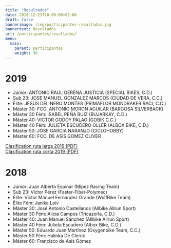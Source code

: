```yaml
---
title: "Resultados"
date: 2018-12-21T10:00:00+02:00
draft: false
bannerimage: /img/participantes-resultados.jpg
bannertext: Resultados
url: /participantes/resultados/
menu:
  main:
    parent: participantes
    weight: 30
---
```


# 2019

- Júnior: ANTONIO RAUL GERENA JUSTICIA (SPECIAL BIKES, C.D.)
- Sub 23: JOSE MANUEL GONZALEZ MARCOS (CIUDAD DE VERA, C.C.)
- Élite: JESUS	DEL NERO MONTES	(PRIMAFLOR MONDRAKER RACI, C.C.)
- Máster 30: FCO. ANTONIO	MORON AGUILAR (BARGOSA SILVERBACK)
- Máster 30 Fém: ISABEL	PEÑA RUIZ (BUJARKAY, C.D.)
- Máster 40: VICTOR	GODOY PALAO	(GOBIK C.C.)
- Máster 40 Fém: JULIETA ESCUDERO OLLER (ALBOX BIKE, C.D.)
- Máster 50: JOSE GARCIA NARANJO (CICLOHOBBY)
- Máster 60: FCO. DE ASIS GOMEZ OLIVER

<div class="card-deck">
    <div class="card border-danger mb-3" style="min-width: 128px;">
    <div class="card-body text-danger font-weight-bold">
        <a href="/pdf/clasification-larga-2019.pdf" class="card-link d-block text-danger text-center">
            Clasification ruta larga 2019 (PDF)
        </a>
    </div>
    </div>
    <div class="card border-danger mb-3" style="min-width: 128px;">
    <div class="card-body text-danger font-weight-bold">
        <a href="/pdf/clasification-corta-2019.pdf" class="card-link d-block text-danger text-center">
            Clasification ruta corta 2019 (PDF)
        </a>
    </div>
    </div>
</div>

# 2018

- Júnior: Juan Alberto Espinar (Mipez Racing Team)
- Sub 23: Víctor Pérez (Faster-Fiber-Polymec)
- Élite: Víctor Manuel Fernández Grande (WolfBike Team)
- Élite Fém: Janika Loiv
- Máster 30: José Antonio Castellanos (Allbike Allrun Sport)
- Máster 30 Fém: Alicia Campos (Tricazorla, C.D.)
- Máster 40: Juan Manuel Sánchez (Allbike Allrun Sport)
- Máster 40 Fém: Julieta Escudero (Albox Bike, C.D.)
- Máster 50: Eduardo Juan Martínez (Oxygenbike Team, C.C.)
- Máster 50 Fém: Halinka De Clerck
- Máster 60: Francisco de Asís Gómez
